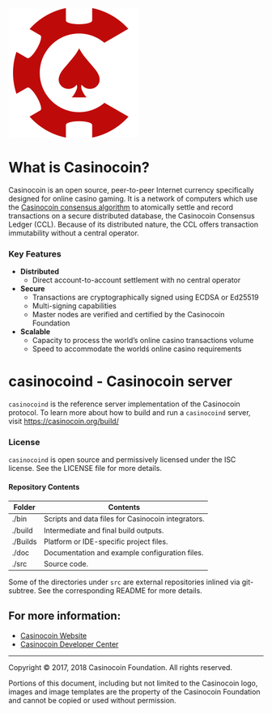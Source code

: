 ![Casinocoin](/images/casinocoin.png)

# What is Casinocoin?
Casinocoin is an open source, peer-to-peer Internet currency specifically designed for online casino gaming. It is a network of computers which use the [Casinocoin consensus algorithm](https://www.youtube.com/watch?v=pj1QVb1vlC0) to atomically settle and record
transactions on a secure distributed database, the Casinocoin Consensus Ledger (CCL).
Because of its distributed nature, the CCL offers transaction immutability
without a central operator.

### Key Features
- **Distributed**
  - Direct account-to-account settlement with no central operator
- **Secure**
  - Transactions are cryptographically signed using ECDSA or Ed25519
  - Multi-signing capabilities
  - Master nodes are verified and certified by the Casinocoin Foundation
- **Scalable**
  - Capacity to process the world’s online casino transactions volume
  - Speed to accommodate the worldś online casino requirements

# casinocoind - Casinocoin server
`casinocoind` is the reference server implementation of the Casinocoin
protocol. To learn more about how to build and run a `casinocoind`
server, visit https://casinocoin.org/build/

### License
`casinocoind` is open source and permissively licensed under the
ISC license. See the LICENSE file for more details.

#### Repository Contents

| Folder  | Contents |
|---------|----------|
| ./bin   | Scripts and data files for Casinocoin integrators. |
| ./build | Intermediate and final build outputs.              |
| ./Builds| Platform or IDE-specific project files.            |
| ./doc   | Documentation and example configuration files.     |
| ./src   | Source code.                                       |

Some of the directories under `src` are external repositories inlined via
git-subtree. See the corresponding README for more details.

## For more information:

* [Casinocoin Website](http://www.casinocoin.org)
* [Casinocoin Developer Center](https://casinocoin.org/build/)

- - -

Copyright © 2017, 2018 Casinocoin Foundation. All rights reserved.

Portions of this document, including but not limited to the Casinocoin logo,
images and image templates are the property of the Casinocoin Foundation
and cannot be copied or used without permission.
